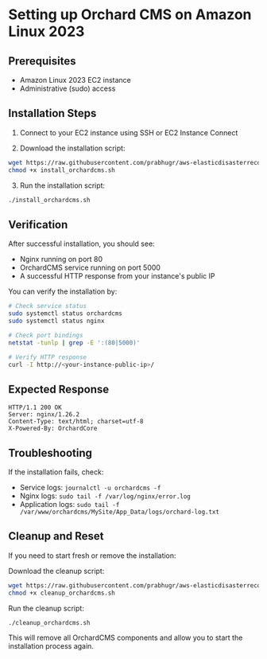 # Setting up Orchard CMS on Amazon Linux 2023

## Prerequisites
- Amazon Linux 2023 EC2 instance
- Administrative (sudo) access

## Installation Steps

1. Connect to your EC2 instance using SSH or EC2 Instance Connect

2. Download the installation script:
```bash
wget https://raw.githubusercontent.com/prabhugr/aws-elasticdisasterrecovery-cfn/ed56eb8f5577bf8c024d31157fb371f2627c2e34/Lab_instructions/stage1_appserver/install_orchardcms.sh
chmod +x install_orchardcms.sh
```

3. Run the installation script:
```bash
./install_orchardcms.sh
```

## Verification

After successful installation, you should see:
- Nginx running on port 80
- OrchardCMS service running on port 5000
- A successful HTTP response from your instance's public IP

You can verify the installation by:
```bash
# Check service status
sudo systemctl status orchardcms
sudo systemctl status nginx

# Check port bindings
netstat -tunlp | grep -E ':(80|5000)'

# Verify HTTP response
curl -I http://<your-instance-public-ip>/
```

## Expected Response
```http
HTTP/1.1 200 OK
Server: nginx/1.26.2
Content-Type: text/html; charset=utf-8
X-Powered-By: OrchardCore
```

## Troubleshooting
If the installation fails, check:
- Service logs: `journalctl -u orchardcms -f`
- Nginx logs: `sudo tail -f /var/log/nginx/error.log`
- Application logs: `sudo tail -f /var/www/orchardcms/MySite/App_Data/logs/orchard-log.txt`

## Cleanup and Reset
If you need to start fresh or remove the installation:

Download the cleanup script:

```bash
wget https://raw.githubusercontent.com/prabhugr/aws-elasticdisasterrecovery-cfn/main/Lab_instructions/stage1_appserver/cleanup_orchardcms.sh
chmod +x cleanup_orchardcms.sh
```
    
Run the cleanup script:

```bash
./cleanup_orchardcms.sh
```

This will remove all OrchardCMS components and allow you to start the installation process again.
